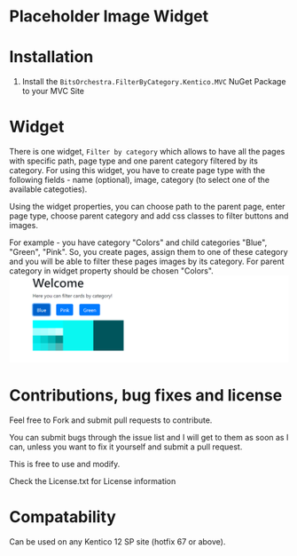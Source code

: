 # Placeholder Image Widget

# Installation

1. Install the `BitsOrchestra.FilterByCategory.Kentico.MVC` NuGet Package to your MVC Site

# Widget

There is one widget, `Filter by category` which allows to have all the pages with specific path, page type and one parent category filtered by its category.
For using this widget, you have to create page type with the following fields - name (optional), image, category (to select one of the available categoties).

Using the widget properties, you can choose path to the parent page, enter page type, choose parent category and add css classes to filter buttons and images. 

For example - you have category "Colors" and child categories "Blue", "Green", "Pink". So, you create pages, assign them to one of these category and you will be able to filter these pages images by its category. For parent category in widget property should be chosen "Colors".
![Filter by category](Example.PNG)

# Contributions, bug fixes and license

Feel free to Fork and submit pull requests to contribute.

You can submit bugs through the issue list and I will get to them as soon as I can, unless you want to fix it yourself and submit a pull request.

This is free to use and modify.

Check the License.txt for License information

# Compatability

Can be used on any Kentico 12 SP site (hotfix 67 or above).
